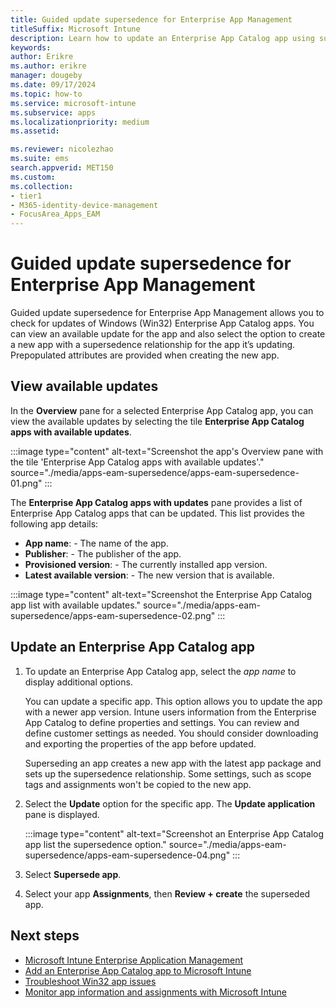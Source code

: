 ```yaml
---
title: Guided update supersedence for Enterprise App Management 
titleSuffix: Microsoft Intune
description: Learn how to update an Enterprise App Catalog app using supersedence with Microsoft Intune. 
keywords:
author: Erikre
ms.author: erikre
manager: dougeby
ms.date: 09/17/2024
ms.topic: how-to
ms.service: microsoft-intune
ms.subservice: apps
ms.localizationpriority: medium
ms.assetid: 

ms.reviewer: nicolezhao
ms.suite: ems
search.appverid: MET150
ms.custom: 
ms.collection:
- tier1
- M365-identity-device-management
- FocusArea_Apps_EAM
---
```


# Guided update supersedence for Enterprise App Management

Guided update supersedence for Enterprise App Management allows you to check for updates of Windows (Win32) Enterprise App Catalog apps. You can view an available update for the app and also select the option to create a new app with a supersedence relationship for the app it’s updating. Prepopulated attributes are provided when creating the new app.

## View available updates

In the **Overview** pane for a selected Enterprise App Catalog app, you can view the available updates by selecting the tile **Enterprise App Catalog apps with available updates**.

:::image type="content" alt-text="Screenshot the app's Overview pane with the tile 'Enterprise App Catalog apps with available updates'." source="./media/apps-eam-supersedence/apps-eam-supersedence-01.png" :::

The **Enterprise App Catalog apps with updates** pane provides a list of Enterprise App Catalog apps that can be updated. This list provides the following app details:
- **App name**: - The name of the app.
- **Publisher**: - The publisher of the app.
- **Provisioned version**: - The currently installed app version.
- **Latest available version**: - The new version that is available.

:::image type="content" alt-text="Screenshot the Enterprise App Catalog app list with available updates." source="./media/apps-eam-supersedence/apps-eam-supersedence-02.png" :::

## Update an Enterprise App Catalog app

1. To update an Enterprise App Catalog app, select the *app name* to display additional options.

    You can update a specific app. This option allows you to update the app with a newer app version. Intune users information from the Enterprise App Catalog to define properties and settings. You can review and define customer settings as needed. You should consider downloading and exporting the properties of the app before updated.

    Superseding an app creates a new app with the latest app package and sets up the supersedence relationship. Some settings, such as scope tags and assignments won't be copied to the new app.

2. Select the **Update** option for the specific app. 
   The **Update application** pane is displayed.

    :::image type="content" alt-text="Screenshot an Enterprise App Catalog app list the supersedence option." source="./media/apps-eam-supersedence/apps-eam-supersedence-04.png" :::

3. Select **Supersede app**.

4. Select your app **Assignments**, then **Review + create** the superseded app.

## Next steps

- [Microsoft Intune Enterprise Application Management](../apps/apps-enterprise-app-management.md)
- [Add an Enterprise App Catalog app to Microsoft Intune](../apps/apps-add-enterprise-app.md)
- [Troubleshoot Win32 app issues](apps-win32-troubleshoot.md)
- [Monitor app information and assignments with Microsoft Intune](apps-monitor.md)
